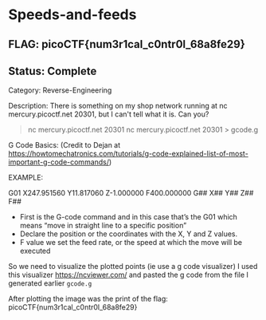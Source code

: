 # Speeds-and-feeds

## FLAG: picoCTF{num3r1cal_c0ntr0l_68a8fe29}

## Status: Complete

Category: Reverse-Engineering

Description: There is something on my shop network running at nc mercury.picoctf.net 20301, but I can't tell what it is. Can you?

> nc mercury.picoctf.net 20301
> nc mercury.picoctf.net 20301 > gcode.g

G Code Basics: (Credit to Dejan at <https://howtomechatronics.com/tutorials/g-code-explained-list-of-most-important-g-code-commands/>)

EXAMPLE:

G01 X247.951560 Y11.817060 Z-1.000000 F400.000000
G## X## Y## Z## F##

- First is the G-code command and in this case that’s the G01 which means “move in straight line to a specific position”
- Declare the position or the coordinates with the X, Y and Z values.
- F value we set the feed rate, or the speed at which the move will be executed

So we need to visualize the plotted points (ie use a g code visualizer)
I used this visualizer <https://ncviewer.com/> and pasted the g code from the file I generated earlier `gcode.g`

After plotting the image was the print of the flag:
picoCTF{num3r1cal_c0ntr0l_68a8fe29}
